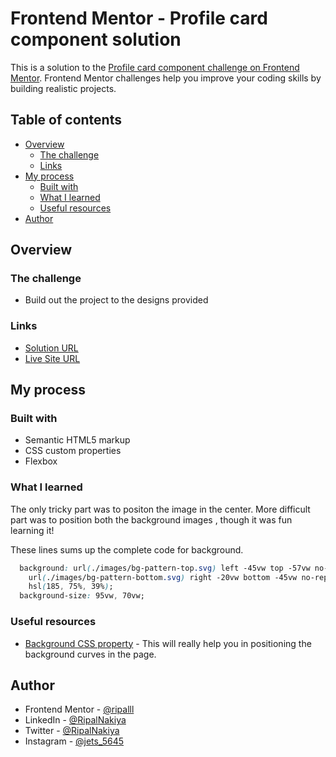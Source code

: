 # Frontend Mentor - Profile card component solution

This is a solution to the [Profile card component challenge on Frontend Mentor](https://www.frontendmentor.io/challenges/profile-card-component-cfArpWshJ). Frontend Mentor challenges help you improve your coding skills by building realistic projects. 

## Table of contents

- [Overview](#overview)
  - [The challenge](#the-challenge)
  - [Links](#links)
- [My process](#my-process)
  - [Built with](#built-with)
  - [What I learned](#what-i-learned)
  - [Useful resources](#useful-resources)
- [Author](#author)

## Overview

### The challenge

- Build out the project to the designs provided


### Links

- [Solution URL](https://github.com/ripalnakiya/Profile-Card-Component.git)
- [Live Site URL](https://ripalnakiya.github.io/Profile-Card-Component/)

## My process

### Built with

- Semantic HTML5 markup
- CSS custom properties
- Flexbox

### What I learned

The only tricky part was to positon the image in the center.
More difficult part was to position both the background images , though it was fun learning it!

These lines sums up the complete code for background.

```css
  background: url(./images/bg-pattern-top.svg) left -45vw top -57vw no-repeat,
    url(./images/bg-pattern-bottom.svg) right -20vw bottom -45vw no-repeat,
    hsl(185, 75%, 39%);
  background-size: 95vw, 70vw;
```


### Useful resources

- [Background CSS property](https://developer.mozilla.org/en-US/docs/Web/CSS/background) - This will really help you in positioning the background curves in the page.

## Author

- Frontend Mentor - [@ripalll](https://www.frontendmentor.io/profile/ripalll)
- LinkedIn - [@RipalNakiya](https://www.linkedin.com/in/ripal-nakiya-0a96a4203/)
- Twitter - [@RipalNakiya](https://twitter.com/RipalNakiya)
- Instagram - [@jets_5645](https://www.instagram.com/jets_5645/?hl=en)
